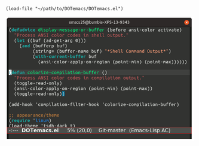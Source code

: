  ```elisp
 (load-file "~/path/to/DOTemacs/DOTemacs.el")
```

![emacs](https://github.com/iambumblehead/DOTemacs/raw/master/emacs-screenshot.gif)
